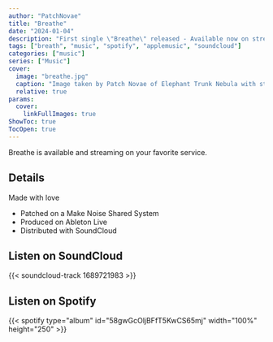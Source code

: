 ```yaml
---
author: "PatchNovae"
title: "Breathe"
date: "2024-01-04"
description: "First single \"Breathe\" released - Available now on streaming services."
tags: ["breath", "music", "spotify", "applemusic", "soundcloud"]
categories: ["music"]
series: ["Music"]
cover:
  image: "breathe.jpg"
  caption: "Image taken by Patch Novae of Elephant Trunk Nebula with stars removed"
  relative: true
params:
  cover:
    linkFullImages: true
ShowToc: true
TocOpen: true
---
```


Breathe is available and streaming on your favorite service.

<!--more-->

## Details

Made with love

* Patched on a Make Noise Shared System
* Produced on Ableton Live
* Distributed with SoundCloud

## Listen on SoundCloud

{{< soundcloud-track 1689721983 >}}

## Listen on Spotify

{{< spotify type="album" id="58gwGcOljBFfT5KwCS65mj" width="100%" height="250" >}}

